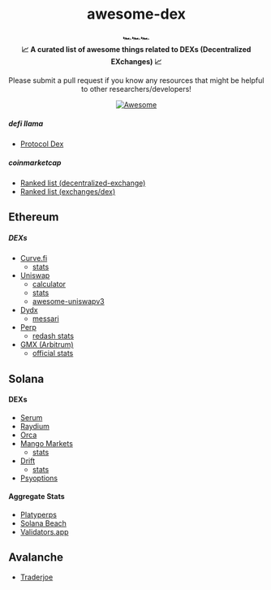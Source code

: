 <h1 align="center">awesome-dex</h1>

<div align="center">
  🏎️🏎️🏎️
</div>

<div align="center">
  <strong>📈 A curated list of awesome things related to DEXs (Decentralized EXchanges) 📈
</strong>
  
  Please submit a pull request if you know any resources that might be helpful to other researchers/developers!
</div>

<div align="center">
  
  [![Awesome](https://awesome.re/badge.svg)](https://awesome.re)
</div> 


##### defi llama
- [Protocol Dex](https://defillama.com/protocols/dexes)

##### coinmarketcap
- [Ranked list (decentralized-exchange)](https://coinmarketcap.com/view/decentralized-exchange/)
- [Ranked list (exchanges/dex)](https://coinmarketcap.com/rankings/exchanges/dex/)


## Ethereum
##### DEXs
- [Curve.fi](https://curve.fi/)
  - [stats](https://curve.fi/combinedstats)
- [Uniswap](https://app.uniswap.org/#/)
  - [calculator](https://uniswapv3.flipsidecrypto.com/)
  - [stats](https://info.uniswap.org/#/)
  - [awesome-uniswapv3](https://github.com/GammaStrategies/awesome-uniswap-v3)
- [Dydx](https://trade.dydx.exchange/trade)
  - [messari](https://messari.io/asset/dydx/metrics/all)
- [Perp](https://perp.exchange/)
  - [redash stats](https://app.redash.io/perp/public/dashboards/rpCOTkyNbXOUsanfyi4HvcT5wgougGGhCMPa7GKS?p_WITHIN_DAYS=365&refresh=60)
- [GMX (Arbitrum)](https://gmx.io/trade)
  - [official stats](https://stats.gmx.io)


## Solana

#### DEXs
- [Serum](https://portal.projectserum.com/)
- [Raydium](https://raydium.io/)
- [Orca](https://www.orca.so/)
- [Mango Markets](https://mango.markets)
  - [stats](https://trade.mango.markets/stats)
- [Drift](https://alpha.drift.trade)
  - [stats](https://alpha.drift.trade/stats)
- [Psyoptions](https://trade.psyoptions.io/#/markets)


#### Aggregate Stats
- [Platyperps](https://platyperps.herokuapp.com)
- [Solana Beach](https://solanabeach.io/)
- [Validators.app](https://www.validators.app/)

## Avalanche
- [Traderjoe](https://traderjoexyz.com/#/home)
